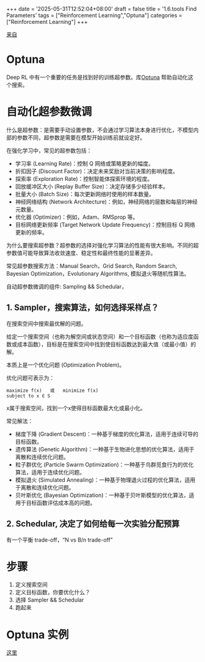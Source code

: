 +++
date = '2025-05-31T12:52:04+08:00'
draft = false
title = '1.6.tools Find Parameters'
tags = ["Reinforcement Learning","Optuna"]
categories = ["Reinforcement Learning"]
+++


[来自](https://www.youtube.com/watch?v=AidFTOdGNFQ)

# Optuna

Deep RL 中有一个重要的任务是找到好的训练超参数。库[Optuna](https://optuna.org/) 帮助自动化这个搜索。


# 自动化超参数微调

什么是超参数：是需要手动设置参数，不会通过学习算法本身进行优化，不模型内部的参数不同，超参数是需要在模型开始训练前就设定好。

在强化学习中，常见的超参数包括：

  - 学习率 (Learning Rate)：控制 Q 网络或策略更新的幅度。
  - 折扣因子 (Discount Factor)：决定未来奖励对当前决策的影响程度。
  - 探索率 (Exploration Rate)：控制智能体探索环境的程度。
  - 回放缓冲区大小 (Replay Buffer Size)：决定存储多少经验样本。
  - 批量大小 (Batch Size)：每次更新网络时使用的样本数量。
  - 神经网络结构 (Network Architecture)：例如，神经网络的层数和每层的神经元数量。
  - 优化器 (Optimizer)：例如，Adam、RMSprop 等。
  - 目标网络更新频率 (Target Network Update Frequency)：控制目标 Q 网络更新的频率。

为什么要搜索超参数？超参数的选择对强化学习算法的性能有很大影响。不同的超参数值可能导致算法收敛速度、稳定性和最终性能的显著差异。

常见超参数搜索方法：Manual Search，Grid Search, Random Search, Bayesian Optimization，Evolutionary Algorithms, 模拟退火等随机性算法。


自动超参数微调的组件: Sampling && Schedular，

## 1. Sampler，搜索算法，如何选择采样点？

在搜索空间中搜索最优解的问题。

给定一个搜索空间（也称为解空间或状态空间）和一个目标函数（也称为适应度函数或成本函数），目标是在搜索空间中找到使目标函数达到最大值（或最小值）的解。

本质上是一个优化问题 (Optimization Problem)。

优化问题可表示为：
~~~
maximize f(x)   或   minimize f(x)
subject to x ∈ S
~~~

x属于搜索空间，找到一个x使得目标函数最大化或最小化。

常见解法：

  - 梯度下降 (Gradient Descent)：一种基于梯度的优化算法，适用于连续可导的目标函数。
  - 遗传算法 (Genetic Algorithm)：一种基于生物进化思想的优化算法，适用于离散和连续优化问题。
  - 粒子群优化 (Particle Swarm Optimization)：一种基于鸟群觅食行为的优化算法，适用于连续优化问题。
  - 模拟退火 (Simulated Annealing)：一种基于物理退火过程的优化算法，适用于离散和连续优化问题。
  - 贝叶斯优化 (Bayesian Optimization)：一种基于贝叶斯模型的优化算法，适用于目标函数评估成本高的问题。


## 2. Schedular, 决定了如何给每一次实验分配预算

有一个平衡 trade-off，“N vs B/n trade-off”

# 步骤

1. 定义搜索空间
2. 定义目标函数，你要优化什么？
3. 选择 Sampler && Schedular
4. 跑起来

# Optuna 实例

[这里](https://youtu.be/ihP7E76KGOI)
